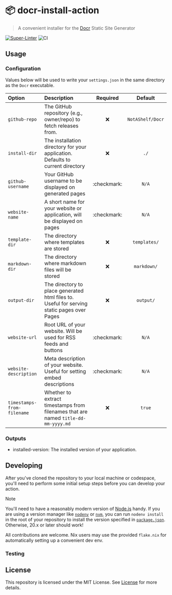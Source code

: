 # 📦 docr-install-action

> A convenient installer for the [Docr](https://github.com/notashelf/Docr)
> Static Site Generator

[![Super-Linter](https://github.com/actions/javascript-action/actions/workflows/linter.yml/badge.svg)](https://github.com/super-linter/super-linter)
![CI](https://github.com/actions/javascript-action/actions/workflows/ci.yml/badge.svg)

## Usage

### Configuration

Values below will be used to write your `settings.json` in the same directory as
the `Docr` executable.

| Option                     | Description                                                                                |  Required   |     Default      |
| :------------------------- | :----------------------------------------------------------------------------------------- | :---------: | :--------------: |
| `github-repo`              | The GitHub repository (e.g., owner/repo) to fetch releases from.                           |     :x:     | `NotAShelf/Docr` |
| `install-dir`              | The installation directory for your application. Defaults to current directory             |     :x:     |       `./`       |
| `github-username`          | Your GitHub username to be displayed on generated pages                                    | :checkmark: |      `N/A`       |
| `website-name`             | A short name for your website or application, will be displayed on pages                   | :checkmark: |      `N/A`       |
| `template-dir`             | The directory where templates are stored                                                   |     :x:     |   `templates/`   |
| `markdown-dir`             | The directory where markdown files will be stored                                          |     :x:     |   `markdown/`    |
| `output-dir`               | The directory to place generated html files to. Useful for serving static pages over Pages |     :x:     |    `output/`     |
| `website-url`              | Root URL of your website. Will be used for RSS feeds and buttons                           | :checkmark: |      `N/A`       |
| `website-description`      | Meta description of your website. Useful for setting embed descriptions                    | :checkmark: |      `N/A`       |
| `timestamps-from-filename` | Whether to extract timestamps from filenames that are named `title-dd-mm-yyyy.md`          |     :x:     |      `true`      |

### Outputs

- installed-version: The installed version of your application.

## Developing

After you've cloned the repository to your local machine or codespace, you'll
need to perform some initial setup steps before you can develop your action.

> [!NOTE]
>
> You'll need to have a reasonably modern version of
> [Node.js](https://nodejs.org) handy. If you are using a version manager like
> [`nodenv`](https://github.com/nodenv/nodenv) or
> [`nvm`](https://github.com/nvm-sh/nvm), you can run `nodenv install` in the
> root of your repository to install the version specified in
> [`package.json`](./package.json). Otherwise, 20.x or later should work!

All contributions are welcome. Nix users may use the provided `flake.nix` for
automatically setting up a convenient dev env.

### Testing

<!-- TODO -->

## License

This repository is licensed under the MIT License. See [License](LICENSE) for
more details.
